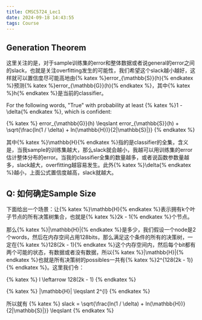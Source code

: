 ```yaml
---
title: CMSC5724_Lec1
date: 2024-09-18 14:43:55
tags: Course
---
```


## Generation Theorem
这里关注的是，对于sample训练集的error和整体数据或者说general的error之间的slack，也就是关注overfitting发生的可能性，我们希望这个slack越小越好，这样就可以置信度尽可能高地由{% katex %}error_{\mathbb{S}}(h){% endkatex %}预测{% katex %}error_{\mathbb{G}}(h){% endkatex %}，其中{% katex %}h{% endkatex %}是当前的classifier。

For the following words, "True" with probability at least {% katex %}1 - \delta{% endkatex %}, which is confident:

{% katex %}
error_{\mathbb{G}}(h) \leqslant error_{\mathbb{S}}(h) + \sqrt{\frac{ln(1 / \delta) + ln(\mathbb{H})}{2|\mathbb{S}|}}
{% endkatex %}

其中{% katex %}\mathbb{H}{% endkatex %}指的是classifier的全集，含义是，当我sample的训练集越大，那么slack就会越小，我越可以用训练集的error估计整体分布的error。当我的classifier全集的数量越多，或者说函数参数量越多，slack越大，overfitting越容易发生。此外{% katex %}\delta{% endkatex %}越小，上面公式置信度越高，slack就越大。

## Q: 如何确定Sample Size
下面给出一个场景：让{% katex %}\mathbb{H}{% endkatex %}表示拥有k个叶子节点的所有决策树集合，也就是{% katex %}2k - 1{% endkatex %}个节点。

那么{% katex %}|\mathbb{H}|{% endkatex %}是多少，我们假设一个node是2个words，然后在内存空间占用128bits，那么满足这个条件的所有的决策树，一定在{% katex %}128(2k - 1){% endkatex %}这个内存空间内，然后每个bit都有两个可能的状态，有数据或者没有数据，所以{% katex %}|\mathbb{H}|{% endkatex %}也就是所有决策树的possibles一共有{% katex %}2^{128(2k - 1)}{% endkatex %}。这里我们令：

{% katex %}
l \leftarrow 128(2k - 1)
{% endkatex %}

{% katex %}
|\mathbb{H}| \leqslant 2^{l}
{% endkatex %}

所以就有
{% katex %}
slack = \sqrt{\frac{ln(1 / \delta) + ln(\mathbb{H})}{2|\mathbb{S}|}} \leqslant 
{% endkatex %}
